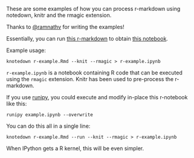 These are some examples of how you can process r-markdown using
notedown, knitr and the rmagic extension.

Thanks to [@ramnathv](https://github.com/ramnathv) for writing the examples!

Essentially, you can run [this r-markdown][rmd] to obtain [this notebook][nbviewer].

[rmd]: r-example.Rmd
[nbviewer]: http://nbviewer.ipython.org/github/kiwi0fruit/knitty/blob/master/examples/notedown/r-examples/r-example.ipynb

Example usage:

    knotedown r-example.Rmd --knit --rmagic > r-example.ipynb

`r-example.ipynb` is a notebook containing R code that can be
executed using the `rmagic` extension. Knitr has been used to
pre-process the r-markdown.

If you use [runipy], you could execute and modify in-place this
r-notebook like this:

    runipy example.ipynb --overwrite

[runipy]: https://github.com/paulgb/runipy


You can do this all in a single line:

    knotedown r-example.Rmd --run --knit --rmagic > r-example.ipynb


When IPython gets a R kernel, this will be even simpler.
